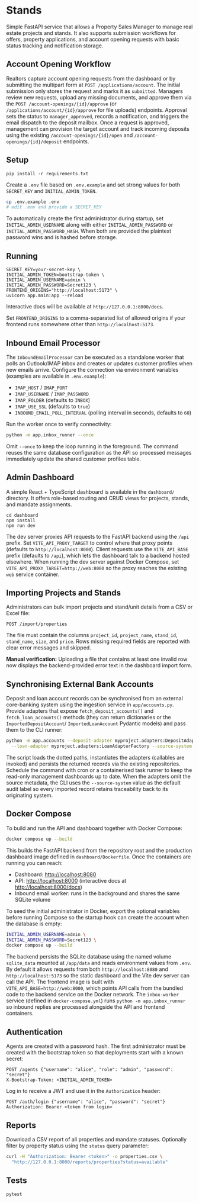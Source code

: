 # Stands

Simple FastAPI service that allows a Property Sales Manager to manage real estate projects and stands.
It also supports submission workflows for offers, property applications, and account opening requests with
basic status tracking and notification storage.

## Account Opening Workflow

Realtors capture account opening requests from the dashboard or by submitting the multipart form at
`POST /applications/account`. The initial submission only stores the request and marks it as `submitted`.
Managers review new requests, upload any missing documents, and approve them via the
`POST /account-openings/{id}/approve` (or `/applications/account/{id}/approve` for file uploads) endpoints.
Approval sets the status to `manager_approved`, records a notification, and triggers the email dispatch to the
deposit mailbox. Once a request is approved, management can provision the target account and track incoming
deposits using the existing `/account-openings/{id}/open` and `/account-openings/{id}/deposit` endpoints.

## Setup

```
pip install -r requirements.txt
```

Create a `.env` file based on `.env.example` and set strong values for both `SECRET_KEY` and
`INITIAL_ADMIN_TOKEN`.

```bash
cp .env.example .env
# edit .env and provide a SECRET_KEY
```

To automatically create the first administrator during startup, set
`INITIAL_ADMIN_USERNAME` along with either `INITIAL_ADMIN_PASSWORD` or
`INITIAL_ADMIN_PASSWORD_HASH`. When both are provided the plaintext password wins and is
hashed before storage.

## Running

```
SECRET_KEY=your-secret-key \
INITIAL_ADMIN_TOKEN=bootstrap-token \
INITIAL_ADMIN_USERNAME=admin \
INITIAL_ADMIN_PASSWORD=Secret123 \
FRONTEND_ORIGINS="http://localhost:5173" \
uvicorn app.main:app --reload
```

Interactive docs will be available at `http://127.0.0.1:8000/docs`.

Set `FRONTEND_ORIGINS` to a comma-separated list of allowed origins if your frontend runs somewhere other than
`http://localhost:5173`.

## Inbound Email Processor

The `InboundEmailProcessor` can be executed as a standalone worker that polls an Outlook/IMAP inbox and
creates or updates customer profiles when new emails arrive. Configure the connection via environment
variables (examples are available in `.env.example`):

- `IMAP_HOST` / `IMAP_PORT`
- `IMAP_USERNAME` / `IMAP_PASSWORD`
- `IMAP_FOLDER` (defaults to `INBOX`)
- `IMAP_USE_SSL` (defaults to `true`)
- `INBOUND_EMAIL_POLL_INTERVAL` (polling interval in seconds, defaults to `60`)

Run the worker once to verify connectivity:

```bash
python -m app.inbox_runner --once
```

Omit `--once` to keep the loop running in the foreground. The command reuses the same database configuration
as the API so processed messages immediately update the shared customer profiles table.

## Admin Dashboard

A simple React + TypeScript dashboard is available in the `dashboard/` directory. It offers role-based routing and CRUD views for projects, stands, and mandate assignments.

```
cd dashboard
npm install
npm run dev
```

The dev server proxies API requests to the FastAPI backend using the `/api` prefix.
Set `VITE_API_PROXY_TARGET` to control where that proxy points (defaults to `http://localhost:8000`).
Client requests use the `VITE_API_BASE` prefix (defaults to `/api`), which lets the dashboard talk to a backend hosted elsewhere.
When running the dev server against Docker Compose, set `VITE_API_PROXY_TARGET=http://web:8000` so the proxy reaches the existing `web` service container.

## Importing Projects and Stands

Administrators can bulk import projects and stand/unit details from a CSV or Excel file:

```
POST /import/properties
```

The file must contain the columns `project_id`, `project_name`, `stand_id`, `stand_name`, `size`, and `price`.
Rows missing required fields are reported with clear error messages and skipped.

**Manual verification:** Uploading a file that contains at least one invalid row now displays the backend-provided error text in the dashboard import form.

## Synchronising External Bank Accounts

Deposit and loan account records can be synchronised from an external core-banking system using the ingestion
service in `app/accounts.py`. Provide adapters that expose `fetch_deposit_accounts()` and
`fetch_loan_accounts()` methods (they can return dictionaries or the `ImportedDepositAccount`/
`ImportedLoanAccount` Pydantic models) and pass them to the CLI runner:

```bash
python -m app.accounts --deposit-adapter myproject.adapters:DepositAdapterFactory \
  --loan-adapter myproject.adapters:LoanAdapterFactory --source-system "Core Banking"
```

The script loads the dotted paths, instantiates the adapters (callables are invoked) and persists the returned
records via the existing repositories. Schedule the command with cron or a containerised task runner to keep the
read-only management dashboards up to date. When the adapters omit the source metadata, the CLI uses the
`--source-system` value as the default audit label so every imported record retains traceability back to its
originating system.

## Docker Compose

To build and run the API and dashboard together with Docker Compose:

```bash
docker compose up --build
```

This builds the FastAPI backend from the repository root and the production dashboard image defined in `dashboard/Dockerfile`.
Once the containers are running you can reach:

- Dashboard: <http://localhost:8080>
- API: <http://localhost:8000> (interactive docs at <http://localhost:8000/docs>)
- Inbound email worker: runs in the background and shares the same SQLite volume

To seed the initial administrator in Docker, export the optional variables before running
Compose so the startup hook can create the account when the database is empty:

```bash
INITIAL_ADMIN_USERNAME=admin \
INITIAL_ADMIN_PASSWORD=Secret123 \
docker compose up --build
```

The backend persists the SQLite database using the named volume `sqlite_data` mounted at `/app/data` and reads environment values from `.env`.
By default it allows requests from both `http://localhost:8080` and `http://localhost:5173` so the static dashboard and the Vite dev server can call the API.
The frontend image is built with `VITE_API_BASE=http://web:8000`, which points API calls from the bundled code to the backend service on the Docker network.
The `inbox-worker` service (defined in `docker-compose.yml`) runs `python -m app.inbox_runner` so inbound replies are processed
alongside the API and frontend containers.

## Authentication

Agents are created with a password hash. The first administrator must be created with the bootstrap
token so that deployments start with a known secret:

```
POST /agents {"username": "alice", "role": "admin", "password": "secret"}
X-Bootstrap-Token: <INITIAL_ADMIN_TOKEN>
```

Log in to receive a JWT and use it in the `Authorization` header:

```
POST /auth/login {"username": "alice", "password": "secret"}
Authorization: Bearer <token from login>
```

## Reports

Download a CSV report of all properties and mandate statuses. Optionally filter by
property status using the `status` query parameter:

```bash
curl -H "Authorization: Bearer <token>" -o properties.csv \
  "http://127.0.0.1:8000/reports/properties?status=available"
```

## Tests

```
pytest
```
